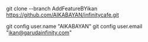 git clone --branch AddFeatureBYikan https://github.com/AIKABAYAN/infinitycafe.git

git config user.name "AIKABAYAN"
git config user.email "ikan@garudainfinity.com"
